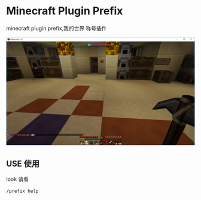 # Minecraft Plugin Prefix
minecraft plugin prefix,我的世界 称号插件

<div align=center><img src="info.png" width="600"/></div>

## USE 使用

look 请看

	/prefix help